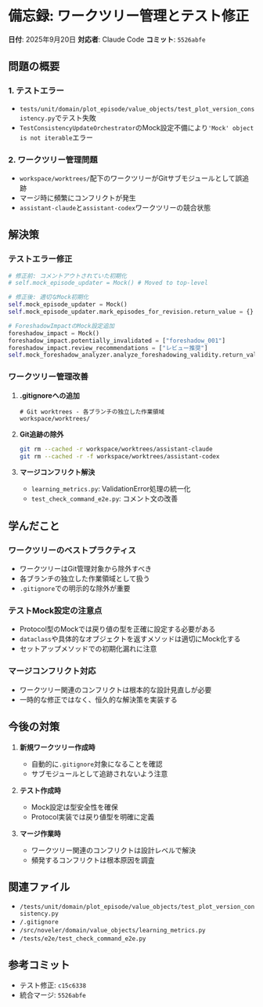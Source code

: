 # 備忘録: ワークツリー管理とテスト修正

**日付**: 2025年9月20日
**対応者**: Claude Code
**コミット**: `5526abfe`

## 問題の概要

### 1. テストエラー
- `tests/unit/domain/plot_episode/value_objects/test_plot_version_consistency.py`でテスト失敗
- `TestConsistencyUpdateOrchestrator`のMock設定不備により`'Mock' object is not iterable`エラー

### 2. ワークツリー管理問題
- `workspace/worktrees/`配下のワークツリーがGitサブモジュールとして誤追跡
- マージ時に頻繁にコンフリクトが発生
- `assistant-claude`と`assistant-codex`ワークツリーの競合状態

## 解決策

### テストエラー修正
```python
# 修正前: コメントアウトされていた初期化
# self.mock_episode_updater = Mock() # Moved to top-level

# 修正後: 適切なMock初期化
self.mock_episode_updater = Mock()
self.mock_episode_updater.mark_episodes_for_revision.return_value = {}

# ForeshadowImpactのMock設定追加
foreshadow_impact = Mock()
foreshadow_impact.potentially_invalidated = ["foreshadow_001"]
foreshadow_impact.review_recommendations = ["レビュー推奨"]
self.mock_foreshadow_analyzer.analyze_foreshadowing_validity.return_value = foreshadow_impact
```

### ワークツリー管理改善
1. **.gitignoreへの追加**
   ```
   # Git worktrees - 各ブランチの独立した作業領域
   workspace/worktrees/
   ```

2. **Git追跡の除外**
   ```bash
   git rm --cached -r workspace/worktrees/assistant-claude
   git rm --cached -r -f workspace/worktrees/assistant-codex
   ```

3. **マージコンフリクト解決**
   - `learning_metrics.py`: ValidationError処理の統一化
   - `test_check_command_e2e.py`: コメント文の改善

## 学んだこと

### ワークツリーのベストプラクティス
- ワークツリーはGit管理対象から除外すべき
- 各ブランチの独立した作業領域として扱う
- `.gitignore`での明示的な除外が重要

### テストMock設定の注意点
- Protocol型のMockでは戻り値の型を正確に設定する必要がある
- `dataclass`や具体的なオブジェクトを返すメソッドは適切にMock化する
- セットアップメソッドでの初期化漏れに注意

### マージコンフリクト対応
- ワークツリー関連のコンフリクトは根本的な設計見直しが必要
- 一時的な修正ではなく、恒久的な解決策を実装する

## 今後の対策

1. **新規ワークツリー作成時**
   - 自動的に`.gitignore`対象になることを確認
   - サブモジュールとして追跡されないよう注意

2. **テスト作成時**
   - Mock設定は型安全性を確保
   - Protocol実装では戻り値型を明確に定義

3. **マージ作業時**
   - ワークツリー関連のコンフリクトは設計レベルで解決
   - 頻発するコンフリクトは根本原因を調査

## 関連ファイル
- `/tests/unit/domain/plot_episode/value_objects/test_plot_version_consistency.py`
- `/.gitignore`
- `/src/noveler/domain/value_objects/learning_metrics.py`
- `/tests/e2e/test_check_command_e2e.py`

## 参考コミット
- テスト修正: `c15c6338`
- 統合マージ: `5526abfe`
